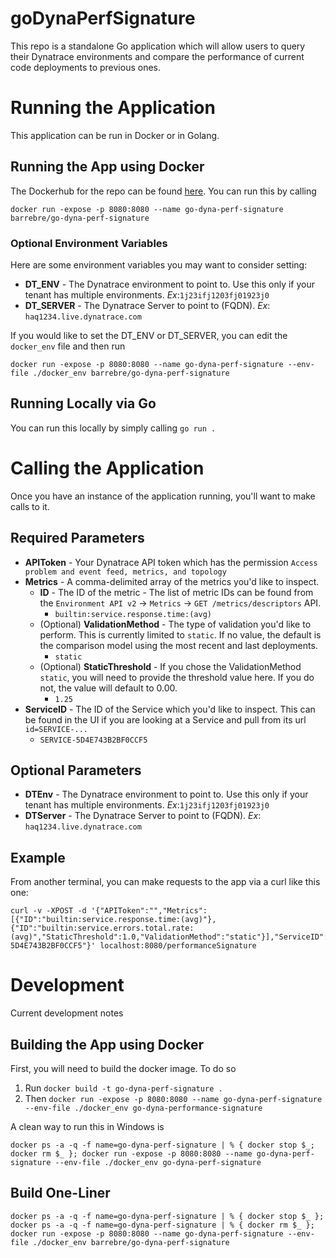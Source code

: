# goDynaPerfSignature
This repo is a standalone Go application which will allow users to query their Dynatrace environments and compare the performance of current code deployments to previous ones.

# Running the Application
This application can be run in Docker or in Golang.

## Running the App using Docker
The Dockerhub for the repo can be found [here](https://hub.docker.com/r/barrebre/go-dyna-perf-signature/tags). You can run this by calling
```
docker run -expose -p 8080:8080 --name go-dyna-perf-signature barrebre/go-dyna-perf-signature
```

### Optional Environment Variables
Here are some environment variables you may want to consider setting:
* **DT_ENV** - The Dynatrace environment to point to. Use this only if your tenant has multiple environments. *Ex*:`1j23ifj1203fj01923j0`
* **DT_SERVER** - The Dynatrace Server to point to (FQDN). *Ex*: `haq1234.live.dynatrace.com`

If you would like to set the DT_ENV or DT_SERVER, you can edit the `docker_env` file and then run
```
docker run -expose -p 8080:8080 --name go-dyna-perf-signature --env-file ./docker_env barrebre/go-dyna-perf-signature
```

## Running Locally via Go
You can run this locally by simply calling `go run .`

# Calling the Application
Once you have an instance of the application running, you'll want to make calls to it.

## Required Parameters
* **APIToken** - Your Dynatrace API token which has the permission `Access problem and event feed, metrics, and topology`
* **Metrics** - A comma-delimited array of the metrics you'd like to inspect. 
  * **ID** - The ID of the metric - The list of metric IDs can be found from the `Environment API v2` -> `Metrics` -> `GET /metrics/descriptors` API.
    * `builtin:service.response.time:(avg)`
  * (Optional) **ValidationMethod** - The type of validation you'd like to perform. This is currently limited to `static`. If no value, the default is the comparison model using the most recent and last deployments.
    * `static`
  * (Optional) **StaticThreshold** - If you chose the ValidationMethod `static`, you will need to provide the threshold value here. If you do not, the value will default to 0.00.
    * `1.25`
* **ServiceID** - The ID of the Service which you'd like to inspect. This can be found in the UI if you are looking at a Service and pull from its url `id=SERVICE-...`
  * `SERVICE-5D4E743B2BF0CCF5`

## Optional Parameters
* **DTEnv** - The Dynatrace environment to point to. Use this only if your tenant has multiple environments. *Ex*:`1j23ifj1203fj01923j0`
* **DTServer** - The Dynatrace Server to point to (FQDN). *Ex*: `haq1234.live.dynatrace.com`

## Example
From another terminal, you can make requests to the app via a curl like this one:

```
curl -v -XPOST -d '{"APIToken":"","Metrics":[{"ID":"builtin:service.response.time:(avg)"},{"ID":"builtin:service.errors.total.rate:(avg)","StaticThreshold":1.0,"ValidationMethod":"static"}],"ServiceID":"SERVICE-5D4E743B2BF0CCF5"}' localhost:8080/performanceSignature
```

# Development
Current development notes

## Building the App using Docker
First, you will need to build the docker image. To do so
1. Run `docker build -t go-dyna-perf-signature .`
1. Then `docker run -expose -p 8080:8080 --name go-dyna-perf-signature --env-file ./docker_env go-dyna-performance-signature`

A clean way to run this in Windows is

```
docker ps -a -q -f name=go-dyna-perf-signature | % { docker stop $_; docker rm $_ }; docker run -expose -p 8080:8080 --name go-dyna-perf-signature --env-file ./docker_env go-dyna-perf-signature
```

## Build One-Liner
```
docker ps -a -q -f name=go-dyna-perf-signature | % { docker stop $_ }; docker ps -a -q -f name=go-dyna-perf-signature | % { docker rm $_ }; docker run -expose -p 8080:8080 --name go-dyna-perf-signature --env-file ./docker_env barrebre/go-dyna-perf-signature
```
